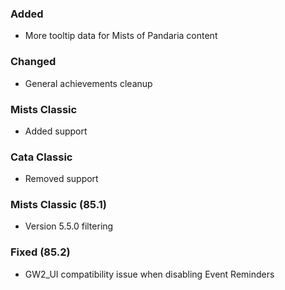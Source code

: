 <p><h3>Added</h3></p>
<ul>
<li>More tooltip data for Mists of Pandaria content</li>
</ul>
<p><h3>Changed</h3></p>
<ul>
<li>General achievements cleanup</li>
</ul>
<p><h3>Mists Classic</h3></p>
<ul>
<li>Added support</li>
</ul>
<p><h3>Cata Classic</h3></p>
<ul>
<li>Removed support</li>
</ul>
<p><h3>Mists Classic (85.1)</h3></p>
<ul>
<li>Version 5.5.0 filtering</li>
</ul>
<p><h3>Fixed (85.2)</h3></p>
<ul>
<li>GW2_UI compatibility issue when disabling Event Reminders</li>
</ul>